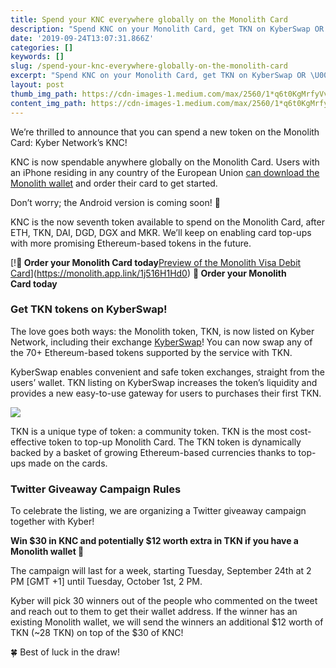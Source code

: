 ```yaml
---
title: Spend your KNC everywhere globally on the Monolith Card
description: "Spend KNC on your Monolith Card, get TKN on KyberSwap OR \U0001F4B8 get both for free with our Twitter giveaway campaign!"
date: '2019-09-24T13:07:31.866Z'
categories: []
keywords: []
slug: /spend-your-knc-everywhere-globally-on-the-monolith-card
excerpt: "Spend KNC on your Monolith Card, get TKN on KyberSwap OR \U0001F4B8 get both for free with our Twitter giveaway campaign!"
layout: post
thumb_img_path: https://cdn-images-1.medium.com/max/2560/1*q6t0KgMrfyVvabKI--C8dg.png
content_img_path: https://cdn-images-1.medium.com/max/2560/1*q6t0KgMrfyVvabKI--C8dg.png
---
```


We’re thrilled to announce that you can spend a new token on the Monolith Card: Kyber Network’s KNC!

KNC is now spendable anywhere globally on the Monolith Card. Users with an iPhone residing in any country of the European Union [can download the Monolith wallet](https://monolith.app.link/1j516H1Hd0) and order their card to get started.

Don’t worry; the Android version is coming soon! 🤖

KNC is the now seventh token available to spend on the Monolith Card, after ETH, TKN, DAI, DGD, DGX and MKR. We’ll keep on enabling card top-ups with more promising Ethereum-based tokens in the future.

[!**🎁 Order your Monolith Card today**[Preview of the Monolith Visa Debit Card](https://cdn-images-1.medium.com/max/800/1*oZoK5YOgk9jIV3_scCVAzw.png)](https://monolith.app.link/1j516H1Hd0)
**🎁 Order your Monolith Card today**

### Get TKN tokens on KyberSwap!

The love goes both ways: the Monolith token, TKN, is now listed on Kyber Network, including their exchange [KyberSwap](https://kyberswap.com/?ref=Monolith)! You can now swap any of the 70+ Ethereum-based tokens supported by the service with TKN.

KyberSwap enables convenient and safe token exchanges, straight from the users’ wallet. TKN listing on KyberSwap increases the token’s liquidity and provides a new easy-to-use gateway for users to purchases their first TKN.

![](/images/1__t1g6lOBugxNO4eEOioFzpA.png)

TKN is a unique type of token: a community token. TKN is the most cost-effective token to top-up Monolith Card. The TKN token is dynamically backed by a basket of growing Ethereum-based currencies thanks to top-ups made on the cards.

### Twitter Giveaway Campaign Rules

To celebrate the listing, we are organizing a Twitter giveaway campaign together with Kyber!

**Win $30 in KNC and potentially $12 worth extra in TKN if you have a Monolith wallet 💸**

The campaign will last for a week, starting Tuesday, September 24th at 2 PM \[GMT +1\] until Tuesday, October 1st, 2 PM.

Kyber will pick 30 winners out of the people who commented on the tweet and reach out to them to get their wallet address. If the winner has an existing Monolith wallet, we will send the winners an additional $12 worth of TKN (~28 TKN) on top of the $30 of KNC!

🍀 Best of luck in the draw!